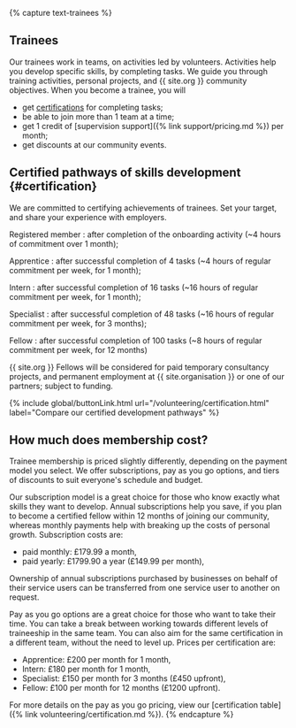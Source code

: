 {% capture text-trainees %}

## Trainees

Our trainees work in teams, on activities led by volunteers.
Activities help you develop specific skills, by completing tasks.
We guide you through training activities, personal projects, and {{ site.org }} community objectives.
When you become a trainee, you will

* get [certifications](#certification) for completing tasks;
* be able to join more than 1 team at a time;
* get 1 credit of [supervision support]({% link support/pricing.md %}) per month;
* get discounts at our community events.

## Certified pathways of skills development {#certification}

We are committed to certifying achievements of trainees.
Set your target, and share your experience with employers.

Registered member
: after completion of the onboarding activity (~4 hours of commitment over 1 month);

Apprentice
: after successful completion of 4 tasks (~4 hours of regular commitment per week, for 1 month);

Intern
: after successful completion of 16 tasks (~16 hours of regular commitment per week, for 1 month);

Specialist
: after successful completion of 48 tasks (~16 hours of regular commitment per week, for 3 months);

Fellow
: after successful completion of 100 tasks (~8 hours of regular commitment per week, for 12 months)

{{ site.org }} Fellows will be considered for paid temporary consultancy projects, and permanent employment at {{ site.organisation }} or one of our partners; subject to funding.

{% include global/buttonLink.html url="/volunteering/certification.html" label="Compare our certified development pathways" %}

## How much does membership cost?

Trainee membership is priced slightly differently, depending on the payment model you select.
We offer subscriptions, pay as you go options, and tiers of discounts to suit everyone's schedule and budget.

Our subscription model is a great choice for those who know exactly what skills they want to develop.
Annual subscriptions help you save, if you plan to become a certified fellow within 12 months of joining our community, whereas monthly payments help with breaking up the costs of personal growth.
Subscription costs are:

* paid monthly: £179.99 a month,
* paid yearly: £1799.90 a year (£149.99 per month),

Ownership of annual subscriptions purchased by businesses on behalf of their service users can be transferred from one service user to another on request.

Pay as you go options are a great choice for those who want to take their time.
You can take a break between working towards different levels of traineeship in the same team.
You can also aim for the same certification in a different team, without the need to level up.
Prices per certification are:

* Apprentice: £200 per month for 1 month,
* Intern: £180 per month for 1 month,
* Specialist: £150 per month for 3 months (£450 upfront),
* Fellow: £100 per month for 12 months (£1200 upfront).

For more details on the pay as you go pricing, view our [certification table]({% link volunteering/certification.md %}).
{% endcapture %}